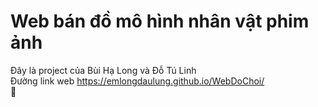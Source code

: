 # Web bán đồ mô hình nhân vật phim ảnh
Đây là project của Bùi Hạ Long và Đỗ Tú Linh \
Đường link web https://emlongdaulung.github.io/WebDoChoi/ \
👀
